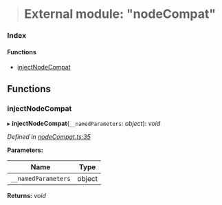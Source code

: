 > # External module: "nodeCompat"

### Index

#### Functions

* [injectNodeCompat](_nodecompat_.md#injectnodecompat)

## Functions

###  injectNodeCompat

▸ **injectNodeCompat**(`__namedParameters`: *object*): *void*

*Defined in [nodeCompat.ts:35](https://github.com/polkadot-js/api/blob/c47ed58/packages/api/src/nodeCompat.ts#L35)*

**Parameters:**

Name | Type |
------ | ------ |
`__namedParameters` | object |

**Returns:** *void*